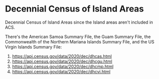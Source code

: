 # Decennial Census of Island Areas

Decennial Census of Island Areas since the Island areas aren't included in ACS.

There's the American Samoa Summary File, the Guam Summary File, the Commonwealth of the Northern Mariana Islands Summary File, and the US Virgin Islands Summary File:

1. https://api.census.gov/data/2020/dec/dhcas.html
1. https://api.census.gov/data/2020/dec/dhcgu.html
1. https://api.census.gov/data/2020/dec/dhcmp.html
1. https://api.census.gov/data/2020/dec/dhcvi.html
